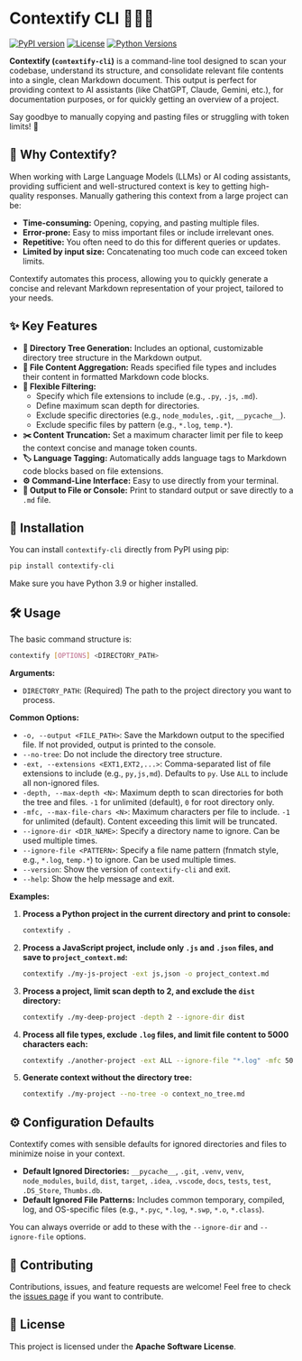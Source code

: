 # Contextify CLI 💬🌲📝

[![PyPI version](https://img.shields.io/pypi/v/contextify-cli.svg)](https://pypi.org/project/contextify-cli/)
[![License](https://img.shields.io/pypi/l/contextify-cli.svg)](https://github.com/alessandrolca/contextify/blob/main/LICENSE)
[![Python Versions](https://img.shields.io/pypi/pyversions/contextify-cli.svg)](https://pypi.org/project/contextify-cli/)

**Contextify (`contextify-cli`)** is a command-line tool designed to scan your codebase, understand its structure, and consolidate relevant file contents into a single, clean Markdown document. This output is perfect for providing context to AI assistants (like ChatGPT, Claude, Gemini, etc.), for documentation purposes, or for quickly getting an overview of a project.

Say goodbye to manually copying and pasting files or struggling with token limits! 👋

## 🤔 Why Contextify?

When working with Large Language Models (LLMs) or AI coding assistants, providing sufficient and well-structured context is key to getting high-quality responses. Manually gathering this context from a large project can be:

* **Time-consuming:** Opening, copying, and pasting multiple files.
* **Error-prone:** Easy to miss important files or include irrelevant ones.
* **Repetitive:** You often need to do this for different queries or updates.
* **Limited by input size:** Concatenating too much code can exceed token limits.

Contextify automates this process, allowing you to quickly generate a concise and relevant Markdown representation of your project, tailored to your needs.

## ✨ Key Features

* **🌲 Directory Tree Generation:** Includes an optional, customizable directory tree structure in the Markdown output.
* **📄 File Content Aggregation:** Reads specified file types and includes their content in formatted Markdown code blocks.
* **🎯 Flexible Filtering:**
    * Specify which file extensions to include (e.g., `.py`, `.js`, `.md`).
    * Define maximum scan depth for directories.
    * Exclude specific directories (e.g., `node_modules`, `.git`, `__pycache__`).
    * Exclude specific files by pattern (e.g., `*.log`, `temp.*`).
* **✂️ Content Truncation:** Set a maximum character limit per file to keep the context concise and manage token counts.
* **🏷️ Language Tagging:** Automatically adds language tags to Markdown code blocks based on file extensions.
* **⚙️ Command-Line Interface:** Easy to use directly from your terminal.
* **📝 Output to File or Console:** Print to standard output or save directly to a `.md` file.

## 🚀 Installation

You can install `contextify-cli` directly from PyPI using pip:

```bash
pip install contextify-cli
```

Make sure you have Python 3.9 or higher installed.

## 🛠️ Usage

The basic command structure is:

```bash
contextify [OPTIONS] <DIRECTORY_PATH>
```

**Arguments:**

  * `DIRECTORY_PATH`: (Required) The path to the project directory you want to process.

**Common Options:**

  * `-o, --output <FILE_PATH>`: Save the Markdown output to the specified file. If not provided, output is printed to the console.
  * `--no-tree`: Do not include the directory tree structure.
  * `-ext, --extensions <EXT1,EXT2,...>`: Comma-separated list of file extensions to include (e.g., `py,js,md`). Defaults to `py`. Use `ALL` to include all non-ignored files.
  * `-depth, --max-depth <N>`: Maximum depth to scan directories for both the tree and files. `-1` for unlimited (default), `0` for root directory only.
  * `-mfc, --max-file-chars <N>`: Maximum characters per file to include. `-1` for unlimited (default). Content exceeding this limit will be truncated.
  * `--ignore-dir <DIR_NAME>`: Specify a directory name to ignore. Can be used multiple times.
  * `--ignore-file <PATTERN>`: Specify a file name pattern (fnmatch style, e.g., `*.log`, `temp.*`) to ignore. Can be used multiple times.
  * `--version`: Show the version of `contextify-cli` and exit.
  * `--help`: Show the help message and exit.

**Examples:**

1.  **Process a Python project in the current directory and print to console:**

    ```bash
    contextify .
    ```

2.  **Process a JavaScript project, include only `.js` and `.json` files, and save to `project_context.md`:**

    ```bash
    contextify ./my-js-project -ext js,json -o project_context.md
    ```

3.  **Process a project, limit scan depth to 2, and exclude the `dist` directory:**

    ```bash
    contextify ./my-deep-project -depth 2 --ignore-dir dist
    ```

4.  **Process all file types, exclude `.log` files, and limit file content to 5000 characters each:**

    ```bash
    contextify ./another-project -ext ALL --ignore-file "*.log" -mfc 5000
    ```

5.  **Generate context without the directory tree:**

    ```bash
    contextify ./my-project --no-tree -o context_no_tree.md
    ```

## ⚙️ Configuration Defaults

Contextify comes with sensible defaults for ignored directories and files to minimize noise in your context.

  * **Default Ignored Directories:** `__pycache__`, `.git`, `.venv`, `venv`, `node_modules`, `build`, `dist`, `target`, `.idea`, `.vscode`, `docs`, `tests`, `test`, `.DS_Store`, `Thumbs.db`.
  * **Default Ignored File Patterns:** Includes common temporary, compiled, log, and OS-specific files (e.g., `*.pyc`, `*.log`, `*.swp`, `*.o`, `*.class`).

You can always override or add to these with the `--ignore-dir` and `--ignore-file` options.

## 🤝 Contributing

Contributions, issues, and feature requests are welcome\! Feel free to check the [issues page](https://github.com/alessandrolca/contextify/issues) if you want to contribute.

## 📜 License

This project is licensed under the **Apache Software License**.